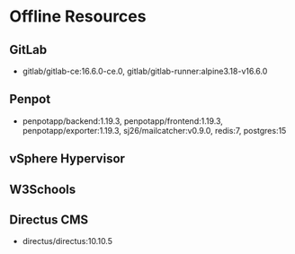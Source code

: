 # Offline Resources

## GitLab

- gitlab/gitlab-ce:16.6.0-ce.0, gitlab/gitlab-runner:alpine3.18-v16.6.0

## Penpot

- penpotapp/backend:1.19.3, penpotapp/frontend:1.19.3, penpotapp/exporter:1.19.3, sj26/mailcatcher:v0.9.0, redis:7, postgres:15

## vSphere Hypervisor

## W3Schools

## Directus CMS

- directus/directus:10.10.5
